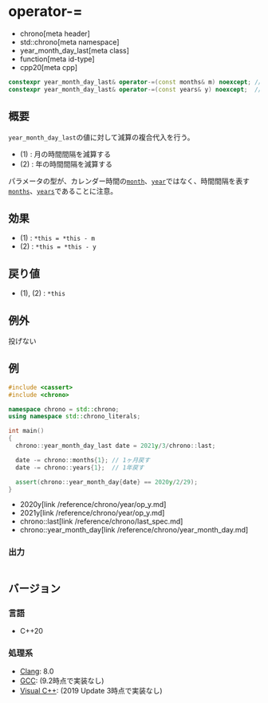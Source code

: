 # operator-=
* chrono[meta header]
* std::chrono[meta namespace]
* year_month_day_last[meta class]
* function[meta id-type]
* cpp20[meta cpp]

```cpp
constexpr year_month_day_last& operator-=(const months& m) noexcept; // (1) C++20
constexpr year_month_day_last& operator-=(const years& y) noexcept;  // (2) C++20
```

## 概要
`year_month_day_last`の値に対して減算の複合代入を行う。

- (1) : 月の時間間隔を減算する
- (2) : 年の時間間隔を減算する

パラメータの型が、カレンダー時間の[`month`](/reference/chrono/month.md)、[`year`](/reference/chrono/year.md)ではなく、時間間隔を表す[`months`](/reference/chrono/duration_aliases.md)、[`years`](/reference/chrono/duration_aliases.md)であることに注意。


## 効果
- (1) : `*this = *this - m`
- (2) : `*this = *this - y`


## 戻り値
- (1), (2) : `*this`


## 例外
投げない


## 例
```cpp example
#include <cassert>
#include <chrono>

namespace chrono = std::chrono;
using namespace std::chrono_literals;

int main()
{
  chrono::year_month_day_last date = 2021y/3/chrono::last;

  date -= chrono::months{1}; // 1ヶ月戻す
  date -= chrono::years{1};  // 1年戻す

  assert(chrono::year_month_day{date} == 2020y/2/29);
}
```
* 2020y[link /reference/chrono/year/op_y.md]
* 2021y[link /reference/chrono/year/op_y.md]
* chrono::last[link /reference/chrono/last_spec.md]
* chrono::year_month_day[link /reference/chrono/year_month_day.md]

### 出力
```
```

## バージョン
### 言語
- C++20

### 処理系
- [Clang](/implementation.md#clang): 8.0
- [GCC](/implementation.md#gcc): (9.2時点で実装なし)
- [Visual C++](/implementation.md#visual_cpp): (2019 Update 3時点で実装なし)
